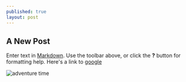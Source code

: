 ```yaml
---
published: true
layout: post
---
```

## A New Post

Enter text in [Markdown](http://daringfireball.net/projects/markdown/). Use the toolbar above, or click the **?** button for formatting help.
Here's a link to [google](google.com)

![adventure time]({{site.baseurl}}/_posts/adventure.jpg)

